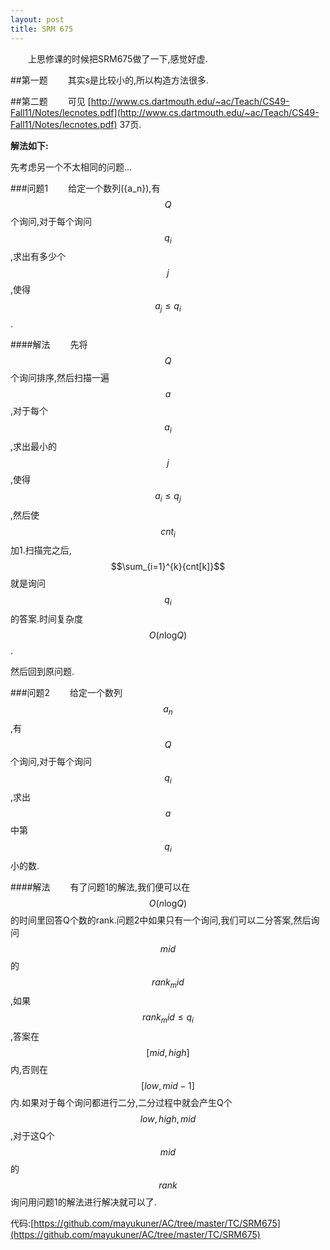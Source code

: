 ```yaml
---
layout: post
title: SRM 675
---
```


&emsp;&emsp;上思修课的时候把SRM675做了一下,感觉好虚.

##第一题
&emsp;&emsp;其实s是比较小的,所以构造方法很多.

##第二题
&emsp;&emsp;可见 [http://www.cs.dartmouth.edu/~ac/Teach/CS49-Fall11/Notes/lecnotes.pdf](http://www.cs.dartmouth.edu/~ac/Teach/CS49-Fall11/Notes/lecnotes.pdf) 37页.

**解法如下:**

先考虑另一个不太相同的问题...

###问题1
&emsp;&emsp;给定一个数列({a_n}),有$$Q$$个询问,对于每个询问$$q_i$$,求出有多少个$$j$$,使得$$a_j \leq q_i$$.

####解法
&emsp;&emsp;先将$$Q$$个询问排序,然后扫描一遍$$a$$,对于每个$$a_i$$,求出最小的$$j$$,使得$$a_i \leq q_j$$,然后使$$cnt_i$$加1.扫描完之后,$$\sum_{i=1}^{k}{cnt[k]}$$就是询问$$q_i$$的答案.时间复杂度$$O(n\log_{} Q)$$.

然后回到原问题.

###问题2
&emsp;&emsp;给定一个数列$${a_n}$$,有$$Q$$个询问,对于每个询问$$q_i$$,求出$$a$$中第$$q_i$$小的数.

####解法
&emsp;&emsp;有了问题1的解法,我们便可以在$$O(n \log_{} Q)$$的时间里回答Q个数的rank.问题2中如果只有一个询问,我们可以二分答案,然后询问$$mid$$的$$rank_mid$$,如果$$rank_mid \leq q_i$$,答案在$$[mid,high]$$内,否则在$$[low,mid-1]$$内.如果对于每个询问都进行二分,二分过程中就会产生Q个$$low,high,mid$$,对于这Q个$$mid$$的$$rank$$询问用问题1的解法进行解决就可以了.

代码:[https://github.com/mayukuner/AC/tree/master/TC/SRM675](https://github.com/mayukuner/AC/tree/master/TC/SRM675)
